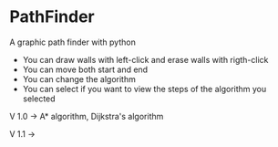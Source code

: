 # PathFinder
A graphic path finder with python

- You can draw walls with left-click and erase walls with rigth-click
- You can move both start and end
- You can change the algorithm
- You can select if you want to view the steps of the algorithm you selected

V 1.0 -> A* algorithm, Dijkstra's algorithm

V 1.1 -> 
